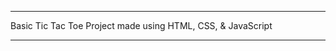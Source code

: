 ------------------------------------------------------------------------------

Basic Tic Tac Toe Project made using HTML, CSS, & JavaScript

______________________________________________________________________________
